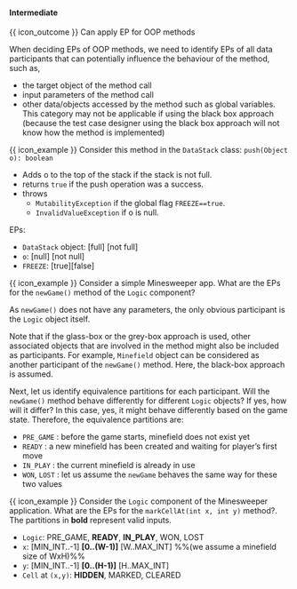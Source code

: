 <div id="title">

#### Intermediate

</div>

<span id="prereqs"></span>

<span id="outcomes">{{ icon_outcome }} Can apply EP for OOP methods</span>

<div id="body">

When deciding EPs of OOP methods, we need to identify EPs of all data participants  that can potentially influence the behaviour of the method, such as,

* the target object of the method call
* input parameters of the method call
* other data/objects accessed by the method such as global variables. This category may not be applicable if using the black box approach (because the test case designer using the black box approach will not know how the method is implemented)

<tip-box>

{{ icon_example }} Consider this method in the `DataStack` class:
`push(Object o): boolean`
* Adds o to the top of the stack if the stack is not full.
* returns `true` if the push operation was a success.
* throws 
  * `MutabilityException` if the global flag `FREEZE==true`.
  * `InvalidValueException` if  o is null.

EPs:
  * `DataStack` object: [full] [not full]
  * `o`: [null] [not null]
  * `FREEZE`: [true][false]

</tip-box>

<tip-box>

{{ icon_example }} Consider a simple Minesweeper app. What are the EPs for the `newGame()` method of the `Logic` component?

As `newGame()` does not have any parameters, the only obvious participant is the `Logic` object itself.

Note that if the glass-box or the grey-box approach is used, other associated objects that are involved in the method might also be included as participants. For example, `Minefield` object can be considered as another participant of the `newGame()` method. Here, the black-box approach is assumed.

Next, let us identify equivalence partitions for each participant. Will the `newGame()` method behave differently for different `Logic` objects? If yes, how will it differ? In this case, yes, it might behave differently based on the game state. Therefore, the equivalence partitions are:

* `PRE_GAME` : before the game starts, minefield does not exist yet
* `READY` : a new minefield has been created and waiting for player’s first move
* `IN_PLAY` : the current minefield is already in use
* `WON`, `LOST` : let us assume the `newGame` behaves the same way for these two values

</tip-box>

<tip-box>

{{ icon_example }} Consider the `Logic` component of the Minesweeper application. What are the EPs for the `markCellAt(int x, int y)` method?. The partitions in **bold** represent valid inputs.

* `Logic`: PRE_GAME, **READY**, **IN_PLAY**, WON, LOST
* `x`: [MIN_INT..-1] **[0..(W-1)]** [W..MAX_INT] %%(we assume a minefield size of WxH)%%
* `y`: [MIN_INT..-1] **[0..(H-1)]** [H..MAX_INT]
* `Cell` at `(x,y)`: **HIDDEN**, MARKED, CLEARED

</tip-box>

</div>

<div id="extras">
</div>